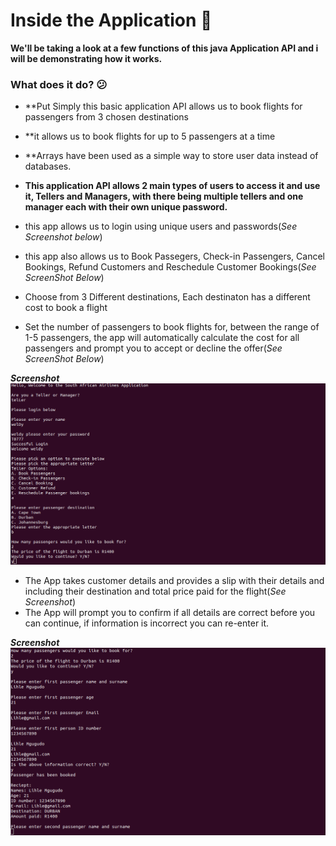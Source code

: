 # Inside the Application 🛫
**We'll be taking a look at a few functions of this java Application API and i will be demonstrating how it works.**

### What does it do? 😕

- **Put Simply this basic application API allows us to book flights for passengers from 3 chosen destinations
- **it allows us to book flights for up to 5 passengers at a time
- **Arrays have been used as a simple way to store user data instead of databases.
- **This application API allows 2 main types of users to access it and use it, Tellers and Managers, with there being multiple tellers and one manager each with their own unique password.**

- this app allows us to login using unique users and passwords(_See Screenshot below_)
- this app also allows us to Book Passegers, Check-in Passengers, Cancel Bookings, Refund Customers and Reschedule Customer Bookings(_See ScreenShot Below_)
- Choose from 3 Different destinations, Each destinaton has a different cost to book a flight
- Set the number of passengers to book flights for, between the range of 1-5 passengers, the app will automatically calculate the cost for all passengers and prompt you to accept or decline the offer(_See ScreenShot Below_)

**_Screenshot_**
![picture 1](https://github.com/Lihle80/SAA_App/blob/main/Images/1.png)

- The App takes customer details and provides a slip with their details and including their destination and total price paid for the flight(_See Screenshot_)
- The App will prompt you to confirm if all details are correct before you can continue, if information is incorrect you can re-enter it.

**_Screenshot_**
![picture 2](https://github.com/Lihle80/SAA_App/blob/main/Images/2.png)
